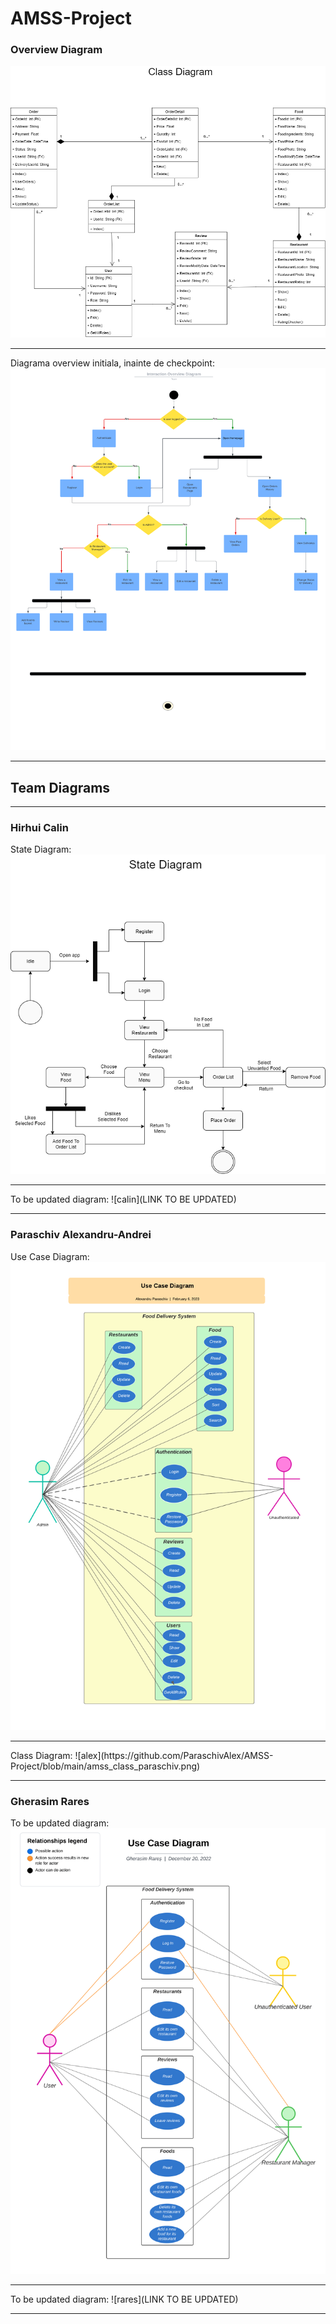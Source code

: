 # AMSS-Project
 
<h3>Overview Diagram</h3>

![ovw](https://github.com/ParaschivAlex/AMSS-Project/blob/main/amss_class_ovw_team.png)
<hr>

Diagrama overview initiala, inainte de checkpoint:
![ovw2](https://github.com/ParaschivAlex/AMSS-Project/blob/main/amss_int_ovw_team.png)
<hr>

<h2>Team Diagrams</h2>
<hr>

<h3>Hirhui Calin</h3>

State Diagram:
![calin](https://github.com/ParaschivAlex/AMSS-Project/blob/main/amss_state_hirhui.png)
<hr>
To be updated diagram:
![calin](LINK TO BE UPDATED)
<hr>

<h3>Paraschiv Alexandru-Andrei</h3>

Use Case Diagram:
![alex](https://github.com/ParaschivAlex/AMSS-Project/blob/main/amss_ucd_paraschiv.png)
<hr>
Class Diagram:
![alex](https://github.com/ParaschivAlex/AMSS-Project/blob/main/amss_class_paraschiv.png)
<hr>

<h3>Gherasim Rares</h3>

To be updated diagram:
![rares](https://github.com/ParaschivAlex/AMSS-Project/blob/main/amss-use-case-diagram_rares-1.png)
<hr>
To be updated diagram:
![rares](LINK TO BE UPDATED)
<hr>
